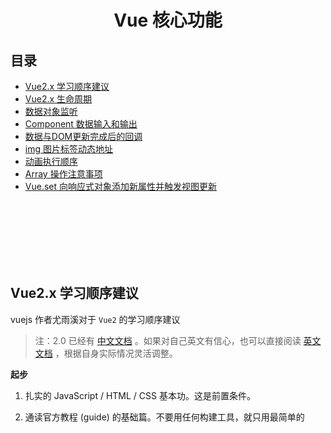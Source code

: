 # <div align="center">Vue 核心功能</div>

## 目录

- [Vue2.x 学习顺序建议](#vue2x-学习顺序建议)
- [Vue2.x 生命周期](#vue2x-生命周期)
- [数据对象监听](#数据对象监听)
- [Component 数据输入和输出](#component-数据输入和输出)
- [数据与DOM更新完成后的回调](#数据与dom更新完成后的回调)
- [img 图片标签动态地址](#img-图片标签动态地址)
- [动画执行顺序](#动画执行顺序)
- [Array 操作注意事项](#Array-操作注意事项)
- [Vue.set 向响应式对象添加新属性并触发视图更新](#vueset-向响应式对象添加新属性并触发视图更新)


<br><br><br><br><br><br>

## Vue2.x 学习顺序建议

vuejs 作者尤雨溪对于 `Vue2` 的学习顺序建议

> 注：2.0 已经有 [中文文档](https://cn.vuejs.org/) 。如果对自己英文有信心，也可以直接阅读 [英文文档](https://vuejs.org/) ，根据自身实际情况灵活调整。

**起步**

1. 扎实的 JavaScript / HTML / CSS 基本功。这是前置条件。

2. 通读官方教程 (guide) 的基础篇。不要用任何构建工具，就只用最简单的 <script>，把教程里的例子模仿一遍，理解用法。**不推荐上来就直接用 vue-cli 构建项目，尤其是如果没有 Node/Webpack 基础。**

3. 照着官网上的示例，自己想一些类似的例子，模仿着实现来练手，加深理解。

4. 阅读官方教程进阶篇的前半部分，到『自定义指令 (Custom Directive) 』为止。着重理解 Vue 的响应式机制和组件生命周期。『渲染函数（Render Function)』如果理解吃力可以先跳过。

5. 阅读教程里关于路由和状态管理的章节，然后根据需要学习 vue-router 和 vuex。同样的，先不要管构建工具，以跟着文档里的例子理解用法为主。

6. 走完基础文档后，如果你对于基于 Node 的前端工程化不熟悉，就需要补课了。下面这些严格来说并不是 Vue 本身的内容，也不涵盖所有的前端工程化知识，但对于大型的 Vue 工程是前置条件，也是合格的『前端工程师』应当具备的知识。

**前端生态/工程化**

1. 了解 JavaScript 背后的规范，ECMAScript 的历史和目前的规范制定方式。学习 ES2015/16 的新特性，理解 ES2015 modules，适当关注 [还未成为标准的提案](https://github.com/tc39/proposals)  。

2. 学习命令行的使用。建议用 Mac。

3. 学习 Node.js 基础。**建议使用 [nvm](https://github.com/creationix/nvm) 这样的工具来管理机器上的 Node 版本，并且将 npm 的 registry 注册表配置为 [淘宝的镜像源](https://npm.taobao.org/) 。** 至少要了解 npm 的常用命令，npm scripts 如何使用，语义化版本号规则，CommonJS 模块规范（了解它和 ES2015 Modules 的异同），Node 包的解析规则，以及 Node 的常用 API。应当做到可以自己写一些基本的命令行程序。注意最新版本的 Node (6+) 已经支持绝大部分 ES2015 的特性，可以借此巩固 ES2015。

4. 了解如何使用 / 配置 Babel 来将 ES2015 编译到 ES5 用于浏览器环境。

5. 学习 Webpack。Webpack 是一个极其强大同时也复杂的工具，作为起步，理解它的『一切皆模块』的思想，并基本了解其常用配置选项和 loader 的概念/使用方法即可，比如如何搭配 Webpack 使用 Babel。学习 Webpack 的一个挑战在于其本身文档的混乱，建议多搜索搜索，应该还是有质量不错的第三方教程的。英文好的建议阅读 [Webpack 2.0 的文档](https://webpack.js.org/guides/getting-started/) ，比起 1.0 有极大的改善，但需要注意和 1.0 的不兼容之处。

**Vue 进阶**

1. 有了 Node 和 Webpack 的基础，可以通过 vue-cli 来搭建基于 Webpack ，并且支持单文件组件的项目了。建议用 webpack-simple 这个模板开始，并阅读官方教程进阶篇剩余的内容以及 [vue-loader 的文档](https://vue-loader.vuejs.org/) ，了解一些进阶配置。有兴趣的可以自己亲手从零开始搭一个项目加深理解。

2. 根据 [例子](https://github.com/vuejs/vue-hackernews-2.0) 尝试在 Webpack 模板基础上整合 vue-router 和 vuex

3. 深入理解 Virtual DOM 和『渲染函数 (Render Functions)』这一章节（可选择性使用 JSX)，理解模板和渲染函数之间的对应关系，了解其使用方法和适用场景。

4. （可选）根据需求，了解服务端渲染的使用（需要配合 Node 服务器开发的知识）。其实更重要的是理解它所解决的问题并搞清楚你是否需要它。

5. 阅读开源的 Vue 应用、组件、插件源码，自己尝试编写开源的 Vue 组件、插件。

6. 参考 [贡献指南](https://github.com/vuejs/vue/blob/dev/.github/CONTRIBUTING.md#development-setup) 阅读 Vue 的源码，理解内部实现细节。（需要了解 Flow）

7. 参与 Vue GitHub issue 的定位 -> 贡献 PR -> 加入核心团队 -> 升任 CTO -> 迎娶白富美...（误

## Vue2.x 生命周期

`Vue2.x` 的生命周期图例

![Vue2.x生命周期](https://cn.vuejs.org/images/lifecycle.png)

## 数据对象监听

在开发组件（component）时，通常需要接收到调用者传入的参数数据，且需要对数据的修改作出及时的响应；典型应用场景就是自定义的表格组件（TableGrid）需要实时监听表格查询参数的变化，当参数的内容发生变化时，使用新的参数进行服务端数据查询，以达到查询数据表格数据的效果

```js
<script>
export default {
  props: ['setting'] // 总的入参对象
  data(){
    return {
      query: {},
      pageNumber: 1
    }
  },
  watch: {
    // 基础数据类型的监听
    pageNumber (newVal, oldVal) {
      // do something...
    },
    'setting.params':{
      // 监听到新的参数变化时，触发表格数据查询
      handler (newVal, oldVal) {
        this.query = newVal
        this.doRequest()
      },
      deep: true // 深度监听，监听对象类型最重要就是要打开它
    }
  }
  methods: {
    doRequest () {
      ...
    }
  }
}
</script>
```

根据 vuejs 官网的文档说明，监听数组不需要设置 deep，使用方式与普通数据的方式一致

## Component 数据输入和输出

使用 component 做功能模块开发时，一定会需要涉及到数据的输入和输出

- `props` 接收外部传入的参数
- `$emit` 向外层触发事件并传递数据

```js
export default {
  props: ['setting'],
  data(){
    return{
      config: this.setting // 将 props 中接收到的 setting 参数落地到本地的变量
    }
  }
  methods: {
    callback(){
      this.$emit('data-change', 1) // 触发外层监听的 data-change 事件，并传递数据 1
    }
  }
}
```

外层标签：
```html
<!-- 使用 v-bind 绑定数据到 setting 属性上，并监听 data-change 事件 -->
<xxx :setting="{ a: 1, b: 2 }" @data-change="doSomething">
```

## 数据与DOM更新完成后的回调

数据更新回调
```js
export default {
  data () {
    list: []
  },
  mounted () {
    this.list = [1, 2, 3]
    this.nextTick(() => {
      console.log('数据更新完成')
    })
  }
}
```

Dom 更新回调

```vue
<template>
  <ul>
    <li v-for="item in list">{{ item }}</li>
  </ul>
</template>
<script>
export default {
  data () {
    list: []
  },
  mounted () {
    this.list = [1, 2, 3]
    this.$nextTick(() => {
      console.log('dom 更新完成')
    })
  }
};
</script>
```

## img 图片标签动态地址

首先，在使用 `<img>` 图片标签时，若图片的地址是绝对地址，不会有任何问题；但通常在项目中，我们需要在加载页面时，使用动态内容构建图片地址

```vue
<img :src="'../../assets/' + img.name + '.png'" v-for="img in list" >
```

上面的代码运行后，页面的图片全是读取不到路径的图片；实际上，在 `src` 目录下的图片资源，`webpack` 会编译打包在 `dist` 目录中，使用这种方式， `webpack` 无法识别并将图片地址转换为 '/dist/xxx.png'

为了解决路径问题，我们需要使用到 `require` 函数，那么定义一个 `method`

```js
methods: {
  getImg (name) {
    return require('../../assets/' + name + '.png')
  }
}
```

并将 HTML 内容修改为

```vue
<img :src="getImg(img.name)" v-for="img in list" >
```

如此，则路径正常转换为 `/dist/xxx.png`

<br><br>

## 动画执行顺序

使用 `<transition>` 标签对希望出现动画效果的元素进行包裹，在元素的 `v-if` 或 `v-show` 的真假值切换时，即会出现指定的动画效果

- 进入

enter -> enter-active -> enter-to

- 离开

leave -> leave-active -> leave-to

<br><br>

## Array 操作注意事项

在 Vue 中，我们通常使用 Array 对象来管理一个数据列表，在使用中有部分情况需要注意：

**清空数组**

清空数组数据，以达到清空列表的效果，在原生 js 中，清空数组的方式通常有 5 种，其中以 `arr.length = 0` 方式性能最佳；但在 Vue 中使用该方式清空数组，会发现数组内容已被清空，但绑定的 dom 内容却没有发生变化，这个问题 Evan You 专门做了解答：[What is the best way to empty an array?](https://github.com/vuejs/Discussion/issues/59)，那么结论就是在 Vue 中清空数组的最佳方式为 `arr = []`


**扩展阅读**

- [清空数组的方式及性能评测](https://github.com/TerryZ/frontend-develops-skill-summary/blob/master/javascript-array.md#%E6%B8%85%E7%A9%BA%E6%95%B0%E7%BB%84)

## Vue.set 向响应式对象添加新属性并触发视图更新

一个普通的表单场景，使用 model 对象作为表单数据集的基础数据模型，但定义时只初始化了一个空对象

```vue
<template>
  name: <input type="text" v-model="model.name">
  age: <input type="text" v-model="model.age">
  address: <input type="text" v-model="model.address">

  <button type="button" @click="build">build user name</button>
  <button type="button" @click="save">save</button>
</template>

<script>
export default {
  data(){
    return {
      model: {}
    }
  },
  methods: {
    build(){
      this.model.name = 'Tom'
    },
    save(){
      //do some save stuff
    }
  }
}
</script>
```

`build user name` 按钮的事情执行了修改属性的操作，但点击按钮后与 model.name 绑定的 input 内容并未改变；通过 Vue Devtools 观察发现 model.name 被正确设置为 'Tom'，但输入框的内容并未显示

由于 model 对象初始化时仅为空对象，没有 name 属性，于是虽然给 `model.name` 指定值时，并没有更新已绑定的视图内容

```js
build(){
  this.$set(this.model, 'name', 'Tom')
}
```

在 build 方法中修改为使用 Vue.set 方式设置 name 属性，则数据得到更新，同时绑定的 Dom 内容也被更新显示

`this.$set()` API 是全局 Vue.set 的别名

